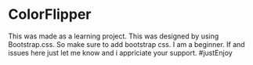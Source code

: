 # ColorFlipper
This was made as a learning project.
This was designed by using Bootstrap.css.
So make sure to add bootstrap css.
I am a beginner.
If and issues here just let me know and i appriciate your support.
#justEnjoy
